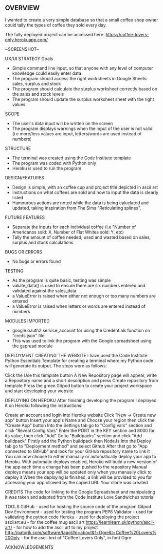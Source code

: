 ## OVERVIEW
I wanted to create a very simple database so that a small coffee shop owner could tally the types of coffee they sold every day.

The fully deployed project can be accessed here: https://coffee-lovers-only.herokuapp.com/

~SCREENSHOT~

UX/UI
STRATEGY
Goals
- Simple command line input, so that anyone with any level of computer knowledge could easily enter data
- The program should access the right worksheets in Google Sheets: sales, surplus and stock
- The program should calculate the surplus worksheet correctly based on the sales and stock levels
- The program should update the surplus worksheet sheet with the right values

SCOPE
- The user's data input will be written on the screen
- The program displays warnings when the input of the user is not valid (i.e more/less values are input, letters/words are used instead of numbers)

STRUCTURE
- The terminal was created using the Code Institute template
- The program was coded with Python only
- Heroku is used to run the program

DESIGN/FEATURES

- Design is simple, with an coffee cup and project title depicted in ascii art
- Instructions on what coffees are sold and how to input the data is clearly listed
- Humourous actions are noted while the data is being caluclated and updated, taking inspiration from The Sims "Reticulating splines".


FUTURE FEATURES
- Separate the inputs for each individual coffee (i.e "Number of Americanos sold: X, Number of Flat Whites sold: Y, etc)
- Tally the amount of coffee needed, used and wasted based on sales, surplus and stock calculations

BUGS OR ERRORS
- No bugs or errors found

TESTING
- As the program is quite basic, testing was simple
- valiate_data() is used to ensure there are six numbers entered and validated against the sales_data
- a ValueError is raised when either not enough or too many numbers are entered
- a ValueError is raised when letters or words are entered instead of numbers

MODULES IMPORTED
- google.oauth2.service_account for using the Credentials function on "creds.json" file
- This was used to link the program with the Google spreadsheet using the gspread module

DEPLOYMENT
CREATING THE WEBSITE
I have used the Code Institute Python Essentials Template for creating a terminal where my Python code will generate its output. The steps were as follows:

Click the Use this template button
A New Repository page will appear, write a Repository name and a short description and press Create repository from template
Press the green Gitpod button to create your project workspace and start developing your website

DEPLOYING ON HEROKU
After finishing developing the program I deployed it on Heroku following the instructions:

Create an account and login into Heroku website
Click "New -> Create new app" button
Insert your app's Name and Choose your region then click the "Create App" button
Into the Settings tab go to "Config vars" section and click "Reveal Config Vars"
Enter the PORT in the KEY section and 8000 for its value, then click "Add"
Go to "Buildpacks" section and click "Add buildpack"
Firstly add the Python buildpack then NodeJs
Into the Deploy tab go to "Deployment method" and select Github
After that go to "App connected to GitHub" and look for your GitHub repository name to link it
You can now choose to either manually or automatically deploy your app to Heroku.
With automatic deploys enabled, Heroku will build a new version of the app each time a change has been pushed to the repository
Manual deploys means your app will be updated only when you manually click to deploy it
When the deploying is finished, a link will be provided to you for accessing your app
ollowed by the copied URL
Your clone was created

CREDITS
The code for linking to the Google Spreadsheet and manipulating it was taken and adapted from the Code Institute Love Sandwiches tutorial

TOOLS
GitHub - used for hosting the source code of the program
Gitpod Dev Environment - used for testing the program
PEP8 Validator - used for validating the python code
Heroku - used for deploying the project
asciiart.eu - for the coffee mug ascii art
https://learnlearn.uk/python/ascii-art/ - for how to add the ascii art to my project
http://patorjk.com/software/taag/#p=about&f=Ogre&t=Coffee%20Lovers%20Only - for the ascii text of "Coffee Lovers Only", in font Ogre

ACKNOWLEDGEMENTS
